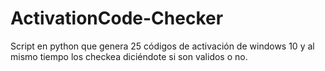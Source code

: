 # ActivationCode-Checker
Script en python que genera 25 códigos de activación de windows 10 y al mismo tiempo los checkea diciéndote si son validos o no.
